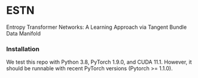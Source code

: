 # ESTN
Entropy Transformer Networks: A Learning Approach via Tangent Bundle Data Manifold

### Installation

We test this repo with Python 3.8, PyTorch 1.9.0, and CUDA 11.1. However, it should be runnable with recent PyTorch versions (Pytorch >= 1.1.0).
